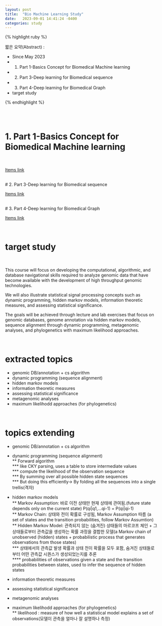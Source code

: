 ```yaml
---
layout: post
title:  "Bio Machine Learning Study"
date:   2023-09-01 14:41:24 -0400
categories: study
---
```







{% highlight ruby %}


짧은 요약(Abstract) :   
* Since May 2023    
* 1. Part 1-Basics Concept for Biomedical Machine learning
* 2. Part 3-Deep learning for Biomedical sequence
* 3. Part 4-Deep learning for Biomedical Graph
* target study  

{% endhighlight %}  

<br/>


<br/>

# 1. Part 1-Basics Concept for Biomedical Machine learning
<br/>

[Items link](https://drive.google.com/drive/folders/1n5k0fh6Ts0n50vg1p3qiGbL0J2HQ2Ub4?usp=drive_link)

<br/>
# 2. Part 3-Deep learning for Biomedical sequence
<br/>

[Items link](https://drive.google.com/drive/folders/10tNLY_8ssP-727V_UCXmNg3Q13HjM2wh?usp=drive_link)

<br/>
# 3. Part 4-Deep learning for Biomedical Graph
<br/>

[Items link](https://drive.google.com/drive/folders/1LaM0PPZEhHYNstp78hqtICv8FRjuxY1J?usp=drive_link)

<br/>


# target study  

<br/>

This course will focus on developing the computational, algorithmic, and database navigational skills required to analyze genomic data that have become available with the development of high throughput genomic technologies.   


We will also illustrate statistical signal processing concepts such as dynamic programming, hidden markov models, information theoretic measures, and assessing statistical significance.   


The goals will be achieved through lecture and lab exercises that focus on genomic databases, genome annotation via hidden markov models, sequence alignment through dynamic programming, metagenomic analyses, and phylogenetics with maximum likelihood approaches.    

<br/>

# extracted topics  

* genomic DB/annotation + cs algorithm  
* dynamic programming (sequence alignment)    
* hidden markov models  
* information theoretic measures  
* assessing statistical significance  
* metagenomic analyses  
* maximum likelihodd approaches (for phylogenetics)  


<br/>


# topics extending  

* genomic DB/annotation + cs algorithm  
* dynamic programming (sequence alignment)    
** Forward algorithm  
*** like CKY parsing, uses a table to store intermediate values  
*** compute the likelihood of the observation sequence  
*** By summing over all possible hidden state sequences  
*** But doing this efficiently-> By folding all the sequences into a single trellis(격자)  


* hidden markov models  
** Markov Assumption: 바로 이전 상태만 현재 상태에 관여됨.(future state depends only on the current state) P(qi|q1,...qi-1) = P(qi|qi-1)  
** Markov Chain: 상태와 전이 확률로 구성됨, Markov Assumption 따름 (a set of states and the transition probabilities, follow Markov Assumtion)  
** Hidden Markov Model: 관측되지 않는 (숨겨진) 상태들의 마르코프 체인 + 그 상태들로부터 관측값을 생성하는 확률 과정을 결합한 모델(a Markov chain of unobserved (hidden) states + probabilistic process that generates observations from those states)  
*** 상태에서의 관측값 발생 확률과 상태 전이 확률을 모두 포함, 숨겨진 상태들로부터 어떤 관측값 시퀀스가 생성되었는지를 추론  
**** probabilities of observations given a state and the transition probabilities between states, used to infer the sequence of hidden states   


* information theoretic measures  
* assessing statistical significance  
* metagenomic analyses  


* maximum likelihodd approaches (for phylogenetics)  
** likelihood : measure of how well a statistical model explains a set of observations(모델이 관측을 얼마나 잘 설명하나 측정)    


<br/>
